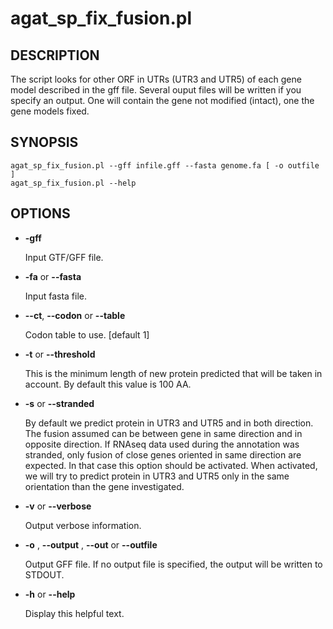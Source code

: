 # agat\_sp\_fix\_fusion.pl

## DESCRIPTION

The script looks for other ORF in UTRs (UTR3 and UTR5) of each gene model described in the gff file.
Several ouput files will be written if you specify an output.
One will contain the gene not modified (intact), one the gene models fixed.

## SYNOPSIS

```
agat_sp_fix_fusion.pl --gff infile.gff --fasta genome.fa [ -o outfile ]
agat_sp_fix_fusion.pl --help
```

## OPTIONS

- **-gff**

    Input GTF/GFF file.

- **-fa** or **--fasta**

    Input fasta file.

- **--ct**, **--codon** or **--table**

    Codon table to use. \[default 1\]

- **-t** or **--threshold**

    This is the minimum length of new protein predicted that will be taken in account.
    By default this value is 100 AA.

- **-s** or **--stranded**

    By default we predict protein in UTR3 and UTR5 and in both direction. The fusion assumed can be between gene in same direction and in opposite direction.
    If RNAseq data used during the annotation was stranded, only fusion of close genes oriented in same direction are expected. In that case this option should be activated.
    When activated, we will try to predict protein in UTR3 and UTR5 only in the same orientation than the gene investigated.

- **-v** or **--verbose**

    Output verbose information.

- **-o** , **--output** , **--out** or **--outfile**

    Output GFF file.  If no output file is specified, the output will be
    written to STDOUT.

- **-h** or **--help**

    Display this helpful text.

